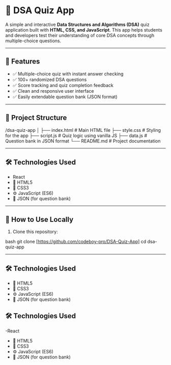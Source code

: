 # 🧠 DSA Quiz App

A simple and interactive **Data Structures and Algorithms (DSA)** quiz application built with **HTML, CSS, and JavaScript**. This app helps students and developers test their understanding of core DSA concepts through multiple-choice questions.


---

## 🚀 Features

- ✅  Multiple-choice quiz with instant answer checking  
- ✅  100+ randomized DSA questions  
- ✅  Score tracking and quiz completion feedback  
- ✅  Clean and responsive user interface  
- ✅  Easily extendable question bank (JSON format)

---

## 📁 Project Structure

/dsa-quiz-app
│
├── index.html # Main HTML file
├── style.css # Styling for the app
├── script.js # Quiz logic using vanilla JS
├── data.js # Question bank in JSON format
└── README.md # Project documentation

---

## 🛠️ Technologies Used
- React
- 🧾 HTML5  
- 🎨 CSS3  
- ⚙️ JavaScript (ES6)  
- 💾 JSON (for question bank)

---

## 🧩 How to Use Locally

1. Clone this repository:

bash
git clone [https://github.com/codeboy-pro/DSA-Quiz-App]
cd dsa-quiz-app

---

## 🛠️ Technologies Used

- 🧾 HTML5  
- 🎨 CSS3  
- ⚙️ JavaScript (ES6)  
- 💾 JSON (for question bank)




## 🛠️ Technologies Used
-React
- 🧾 HTML5  
- 🎨 CSS3  
- ⚙️ JavaScript (ES6)  
- 💾 JSON (for question bank)



